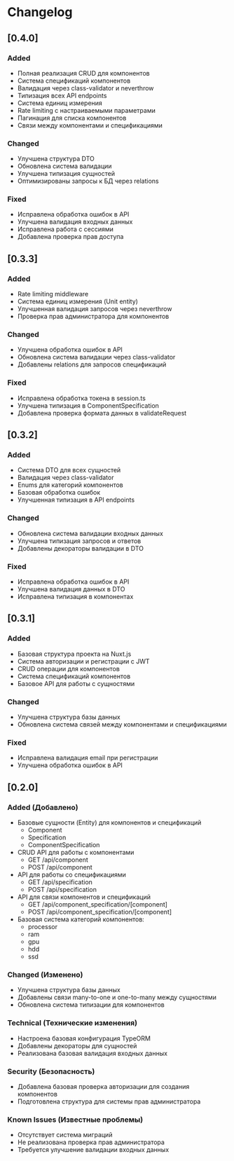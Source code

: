 # Changelog

## [0.4.0]

### Added
- Полная реализация CRUD для компонентов
- Система спецификаций компонентов
- Валидация через class-validator и neverthrow
- Типизация всех API endpoints
- Система единиц измерения
- Rate limiting с настраиваемыми параметрами
- Пагинация для списка компонентов
- Связи между компонентами и спецификациями

### Changed
- Улучшена структура DTO
- Обновлена система валидации
- Улучшена типизация сущностей
- Оптимизированы запросы к БД через relations

### Fixed
- Исправлена обработка ошибок в API
- Улучшена валидация входных данных
- Исправлена работа с сессиями
- Добавлена проверка прав доступа

## [0.3.3]

### Added
- Rate limiting middleware
- Система единиц измерения (Unit entity)
- Улучшенная валидация запросов через neverthrow
- Проверка прав администратора для компонентов

### Changed
- Улучшена обработка ошибок в API
- Обновлена система валидации через class-validator
- Добавлены relations для запросов спецификаций

### Fixed
- Исправлена обработка токена в session.ts
- Улучшена типизация в ComponentSpecification
- Добавлена проверка формата данных в validateRequest

## [0.3.2]

### Added
- Система DTO для всех сущностей
- Валидация через class-validator
- Enums для категорий компонентов
- Базовая обработка ошибок
- Улучшенная типизация в API endpoints

### Changed
- Обновлена система валидации входных данных
- Улучшена типизация запросов и ответов
- Добавлены декораторы валидации в DTO

### Fixed
- Исправлена обработка ошибок в API
- Улучшена валидация данных в DTO
- Исправлена типизация в компонентах

## [0.3.1]

### Added
- Базовая структура проекта на Nuxt.js
- Система авторизации и регистрации с JWT
- CRUD операции для компонентов
- Система спецификаций компонентов
- Базовое API для работы с сущностями

### Changed
- Улучшена структура базы данных
- Обновлена система связей между компонентами и спецификациями

### Fixed
- Исправлена валидация email при регистрации
- Улучшена обработка ошибок в API

## [0.2.0]

### Added (Добавлено)
- Базовые сущности (Entity) для компонентов и спецификаций
  - Component
  - Specification
  - ComponentSpecification
- CRUD API для работы с компонентами
  - GET /api/component
  - POST /api/component
- API для работы со спецификациями
  - GET /api/specification
  - POST /api/specification
- API для связи компонентов и спецификаций
  - GET /api/component_specification/[component]
  - POST /api/component_specification/[component]
- Базовая система категорий компонентов:
  - processor
  - ram
  - gpu
  - hdd
  - ssd

### Changed (Изменено)
- Улучшена структура базы данных
- Добавлены связи many-to-one и one-to-many между сущностями
- Обновлена система типизации для компонентов

### Technical (Технические изменения)
- Настроена базовая конфигурация TypeORM
- Добавлены декораторы для сущностей
- Реализована базовая валидация входных данных

### Security (Безопасность)
- Добавлена базовая проверка авторизации для создания компонентов
- Подготовлена структура для системы прав администратора

### Known Issues (Известные проблемы)
- Отсутствует система миграций
- Не реализована проверка прав администратора
- Требуется улучшение валидации входных данных